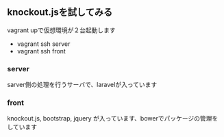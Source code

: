 knockout.jsを試してみる
----

vagrant upで仮想環境が２台起動します

* vagrant ssh server
* vagrant ssh front

### server

sarver側の処理を行うサーバで、laravelが入っています

### front 

knockout.js, bootstrap, jquery が入っています、bowerでパッケージの管理をしています
